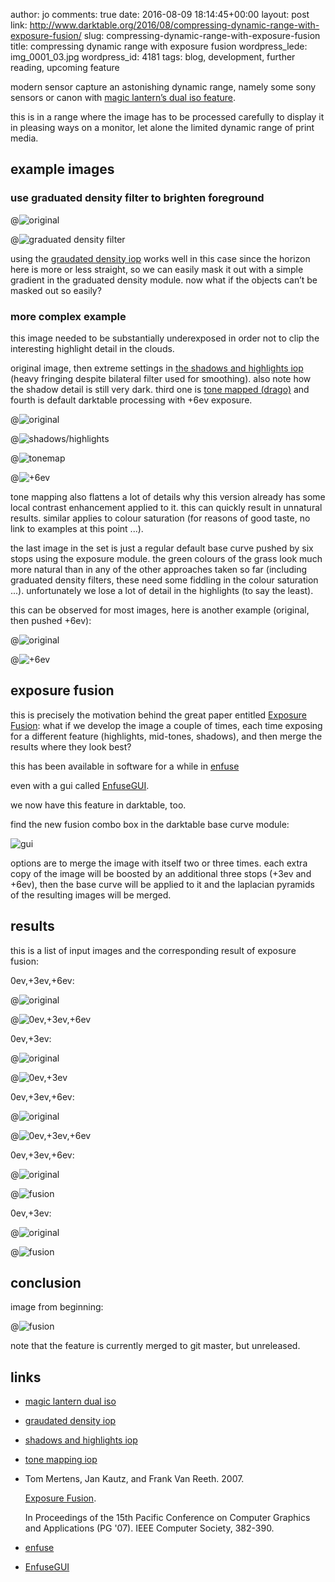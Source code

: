 author: jo
comments: true
date: 2016-08-09 18:14:45+00:00
layout: post
link: http://www.darktable.org/2016/08/compressing-dynamic-range-with-exposure-fusion/
slug: compressing-dynamic-range-with-exposure-fusion
title: compressing dynamic range with exposure fusion
wordpress_lede: img_0001_03.jpg
wordpress_id: 4181
tags: blog, development, further reading, upcoming feature

modern sensor capture an astonishing dynamic range, namely some sony sensors or canon with [magic lantern’s dual iso feature](https://www.magiclantern.fm/forum/?topic=7139.0).

this is in a range where the image has to be processed carefully to display it in pleasing ways on a monitor, let alone the limited dynamic range of print media.

## example images

### use graduated density filter to brighten foreground

@![original](img_0016.jpg "original")

@![graduated density filter](img_0015.jpg "graduated density filter")

using the [graudated density iop](/usermanual/ch03s04s05.html.php#graduated_density) works well in this case since the horizon here is more or less straight, so we can easily mask it out with a simple gradient in the graduated density module. now what if the objects can’t be masked out so easily?

### more complex example

this image needed to be substantially underexposed in order not to clip the interesting highlight detail in the clouds.

original image, then extreme settings in [the shadows and highlights iop]({filename}/blog/2012-02-17-shadow-recovery-revisited/2012-02-17-shadow-recovery-revisited.md) (heavy fringing despite bilateral filter used for smoothing). also note how the shadow detail is still very dark. third one is [tone mapped (drago)](/usermanual/ch03s04s02.html.php#global_tonemap) and fourth is default darktable processing with +6ev exposure.

@![original](img_0007.jpg "original")

@![shadows/highlights](img_0008.jpg "shadows/highlights")

@![tonemap](img_0008-2.jpg "tonemap")

@![+6ev](img_0008-3.jpg "+6ev")

tone mapping also flattens a lot of details why this version already has some local contrast enhancement applied to it. this can quickly result in unnatural results. similar applies to colour saturation (for reasons of good taste, no link to examples at this point ...).

the last image in the set is just a regular default base curve pushed by six stops using the exposure module.  the green colours of the grass look much more natural than in any of the other approaches taken so far (including graduated density filters, these need some fiddling in the colour saturation ...). unfortunately we lose a lot of detail in the highlights (to say the least).

this can be observed for most images, here is another example (original, then pushed +6ev):

@![original](img_0004.jpg "original")

@![+6ev](img_0005.jpg "+6ev")

## exposure fusion

this is precisely the motivation behind the great paper entitled [Exposure Fusion](https://web.stanford.edu/class/cs231m/project-1/exposure-fusion.pdf): what if we develop the image a couple of times, each time exposing for a different feature (highlights, mid-tones, shadows), and then merge the results where they look best?

this has been available in software for a while in [enfuse](https://wiki.panotools.org/Enfuse)

even with a gui called [EnfuseGUI](http://software.bergmark.com/enfuseGUI/Main.html).

we now have this feature in darktable, too.

find the new fusion combo box in the darktable base curve module:

![gui]({attach}gui.png "gui")

options are to merge the image with itself two or three times. each extra copy of the image will be boosted by an additional three stops (+3ev and +6ev), then the base curve will be applied to it and the laplacian pyramids of the resulting images will be merged.

## results

this is a list of input images and the corresponding result of exposure fusion:

0ev,+3ev,+6ev:

@![original](img_0004-1.jpg "original")

@![0ev,+3ev,+6ev](img_0003.jpg "0ev,+3ev,+6ev")


0ev,+3ev:

@![original](img_0002.jpg "original")

@![0ev,+3ev](img_0001.jpg "0ev,+3ev")


0ev,+3ev,+6ev:

@![original](img_0007-1.jpg "original")

@![0ev,+3ev,+6ev](img_0006.jpg "0ev,+3ev,+6ev")


0ev,+3ev,+6ev:

@![original](img_0010.jpg "original")

@![fusion](img_0009.jpg "fusion")


0ev,+3ev:

@![original](img_0012.jpg "original")

@![fusion](img_0011.jpg "fusion")


## conclusion

image from beginning:

@![fusion](img_0017.jpg "fusion")

note that the feature is currently merged to git master, but unreleased.


## links

* [magic lantern dual iso](https://www.magiclantern.fm/forum/?topic=7139.0)
* [graudated density iop](/usermanual/ch03s04s05.html.php#graduated_density)
* [shadows and highlights iop]({filename}/blog/2012-02-17-shadow-recovery-revisited/2012-02-17-shadow-recovery-revisited.md)
* [tone mapping iop](/usermanual/ch03s04s02.html.php#global_tonemap)
* Tom Mertens, Jan Kautz, and Frank Van Reeth. 2007.

    [Exposure Fusion](https://web.stanford.edu/class/cs231m/project-1/exposure-fusion.pdf).

    In Proceedings of the 15th Pacific Conference on Computer Graphics and Applications (PG '07). IEEE Computer Society, 382-390.

* [enfuse](https://wiki.panotools.org/Enfuse)
* [EnfuseGUI](http://software.bergmark.com/enfuseGUI/Main.html)
